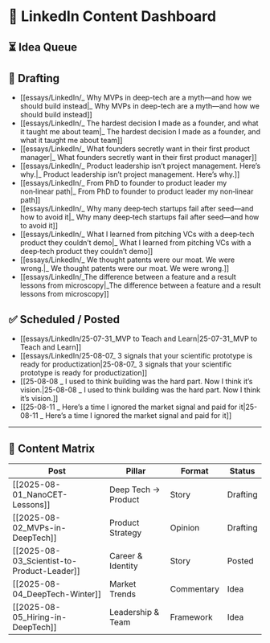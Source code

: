 # 🧭 LinkedIn Content Dashboard

## ⏳ Idea Queue

## 📃 Drafting
- [[essays/LinkedIn/_ Why MVPs in deep-tech are a myth—and how we should build instead|_ Why MVPs in deep-tech are a myth—and how we should build instead]]
- [[essays/LinkedIn/_ The hardest decision I made as a founder, and what it taught me about team|_ The hardest decision I made as a founder, and what it taught me about team]]
- [[essays/LinkedIn/_ What founders secretly want in their first product manager|_ What founders secretly want in their first product manager]]
- [[essays/LinkedIn/_ Product leadership isn’t project management. Here’s why.|_ Product leadership isn’t project management. Here’s why.]]
- [[essays/LinkedIn/_ From PhD to founder to product leader my non‑linear path|_ From PhD to founder to product leader my non‑linear path]]
- [[essays/LinkedIn/_ Why many deep‑tech startups fail after seed—and how to avoid it|_ Why many deep‑tech startups fail after seed—and how to avoid it]]
- [[essays/LinkedIn/_ What I learned from pitching VCs with a deep‑tech product they couldn’t demo|_ What I learned from pitching VCs with a deep‑tech product they couldn’t demo]]
- [[essays/LinkedIn/_ We thought patents were our moat. We were wrong.|_ We thought patents were our moat. We were wrong.]]
- [[essays/LinkedIn/_The difference between a feature and a result lessons from microscopy|_The difference between a feature and a result lessons from microscopy]]


## ✅ Scheduled / Posted
- [[essays/LinkedIn/25-07-31_MVP to Teach and Learn|25-07-31_MVP to Teach and Learn]]
- [[essays/LinkedIn/25-08-07_ 3 signals that your scientific prototype is ready for productization|25-08-07_ 3 signals that your scientific prototype is ready for productization]]
- [[25-08-08 _ I used to think building was the hard part. Now I think it’s vision.|25-08-08 _ I used to think building was the hard part. Now I think it’s vision.]]
- [[25-08-11 _ Here’s a time I ignored the market signal and paid for it|25-08-11 _ Here’s a time I ignored the market signal and paid for it]]
---

## 🔖 Content Matrix
| Post | Pillar | Format | Status |
|------|--------|--------|--------|
| [[2025-08-01_NanoCET-Lessons]] | Deep Tech → Product | Story | Drafting |
| [[2025-08-02_MVPs-in-DeepTech]] | Product Strategy | Opinion | Drafting |
| [[2025-08-03_Scientist-to-Product-Leader]] | Career & Identity | Story | Posted |
| [[2025-08-04_DeepTech-Winter]] | Market Trends | Commentary | Idea |
| [[2025-08-05_Hiring-in-DeepTech]] | Leadership & Team | Framework | Idea |